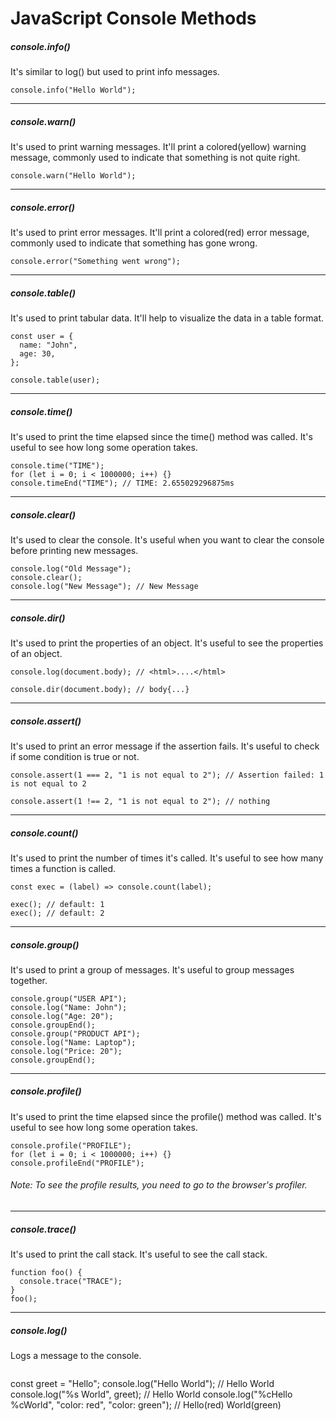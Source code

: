 ﻿# JavaScript Console Methods
##### console.info()

It's similar to log() but used to print info messages.  

```
console.info("Hello World");

```

----------

##### console.warn()

It's used to print warning messages. It'll print a colored(yellow) warning message, commonly used to indicate that something is not quite right.  

```
console.warn("Hello World");

```

----------

##### console.error()

It's used to print error messages. It'll print a colored(red) error message, commonly used to indicate that something has gone wrong.  

```
console.error("Something went wrong");

```

----------

##### console.table()

It's used to print tabular data. It'll help to visualize the data in a table format.  

```
const user = {
  name: "John",
  age: 30,
};

console.table(user);

```

----------

##### console.time()

It's used to print the time elapsed since the time() method was called. It's useful to see how long some operation takes.  

```
console.time("TIME");
for (let i = 0; i < 1000000; i++) {}
console.timeEnd("TIME"); // TIME: 2.655029296875ms

```

----------

##### console.clear()

It's used to clear the console. It's useful when you want to clear the console before printing new messages.  

```
console.log("Old Message");
console.clear();
console.log("New Message"); // New Message

```

----------

##### console.dir()

It's used to print the properties of an object. It's useful to see the properties of an object.  

```
console.log(document.body); // <html>....</html>

console.dir(document.body); // body{...}

```

----------

##### console.assert()

It's used to print an error message if the assertion fails. It's useful to check if some condition is true or not.  

```
console.assert(1 === 2, "1 is not equal to 2"); // Assertion failed: 1 is not equal to 2

console.assert(1 !== 2, "1 is not equal to 2"); // nothing

```

----------

##### console.count()

It's used to print the number of times it's called. It's useful to see how many times a function is called.  

```
const exec = (label) => console.count(label);

exec(); // default: 1
exec(); // default: 2

```

----------

##### console.group()

It's used to print a group of messages. It's useful to group messages together.  

```
console.group("USER API");
console.log("Name: John");
console.log("Age: 20");
console.groupEnd();
console.group("PRODUCT API");
console.log("Name: Laptop");
console.log("Price: 20");
console.groupEnd();

```

----------

##### console.profile()

It's used to print the time elapsed since the profile() method was called. It's useful to see how long some operation takes.  

```
console.profile("PROFILE");
for (let i = 0; i < 1000000; i++) {}
console.profileEnd("PROFILE");

```

###### Note: To see the profile results, you need to go to the browser's profiler.

----------

##### console.trace()

It's used to print the call stack. It's useful to see the call stack.  

```
function foo() {
  console.trace("TRACE");
}
foo();

```

----------

##### console.log()

Logs a message to the console.  

```
```
const greet = "Hello";
console.log("Hello World"); // Hello World
console.log("%s World", greet); // Hello World
console.log("%cHello %cWorld", "color: red", "color: green"); // Hello(red) World(green)

```
```

